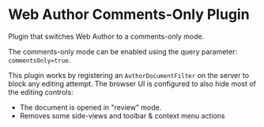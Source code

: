 Web Author Comments-Only Plugin
===============================

Plugin that switches Web Author to a comments-only mode.

The comments-only mode can be enabled using the query parameter: `commentsOnly=true`.

This plugin works by registering an `AuthorDocumentFilter` on the server to block any editing attempt. The browser UI is configured to also hide most of the editing controls:
- The document is opened in "review" mode.
- Removes some side-views and toolbar & context menu actions
